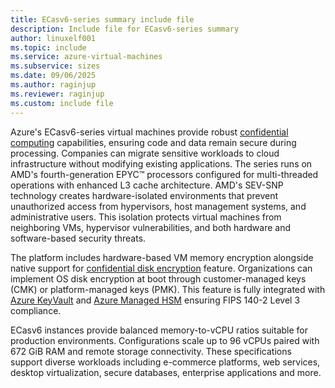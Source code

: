```yaml
---
title: ECasv6-series summary include file
description: Include file for ECasv6-series summary
author: linuxelf001
ms.topic: include
ms.service: azure-virtual-machines
ms.subservice: sizes
ms.date: 09/06/2025
ms.author: raginjup
ms.reviewer: raginjup
ms.custom: include file
---
```

Azure's ECasv6-series virtual machines provide robust [confidential computing](/azure/confidential-computing/confidential-vm-overview) capabilities, ensuring code and data remain secure during processing. Companies can migrate sensitive workloads to cloud infrastructure without modifying existing applications. The series runs on AMD's fourth-generation EPYC™ processors configured for multi-threaded operations with enhanced L3 cache architecture.
AMD's SEV-SNP technology creates hardware-isolated environments that prevent unauthorized access from hypervisors, host management systems, and administrative users. This isolation protects virtual machines from neighboring VMs, hypervisor vulnerabilities, and both hardware and software-based security threats.

The platform includes hardware-based VM memory encryption alongside native support for [confidential disk encryption](/azure/virtual-machines/disk-encryption-overview) feature. Organizations can implement OS disk encryption at boot through customer-managed keys (CMK) or platform-managed keys (PMK). This feature is fully integrated with [Azure KeyVault](/azure/key-vault/general/overview) and [Azure Managed HSM](/azure/key-vault/managed-hsm/overview) ensuring FIPS 140-2 Level 3 compliance.

ECasv6 instances provide balanced memory-to-vCPU ratios suitable for production environments. Configurations scale up to 96 vCPUs paired with 672 GiB RAM and remote storage connectivity. These specifications support diverse workloads including e-commerce platforms, web services, desktop virtualization, secure databases, enterprise applications and more.
